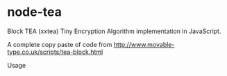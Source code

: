 node-tea
========

Block TEA (xxtea) Tiny Encryption Algorithm implementation in JavaScript.

A complete copy paste of code from http://www.movable-type.co.uk/scripts/tea-block.html

Usage
